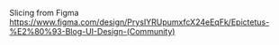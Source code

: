 Slicing from Figma https://www.figma.com/design/PrysIYRUpumxfcX24eEqFk/Epictetus-%E2%80%93-Blog-UI-Design-(Community)
